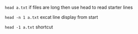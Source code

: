 ```head a.txt```
if files are long then use head to read starter lines

```head -n 1 a.txt```
excat line display from start


```head -1 a.txt```
shortcut